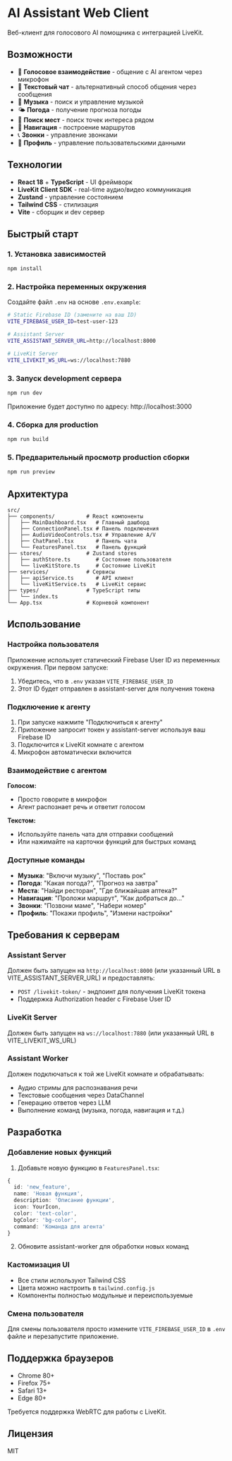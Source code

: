 # AI Assistant Web Client

Веб-клиент для голосового AI помощника с интеграцией LiveKit.

## Возможности

- 🎤 **Голосовое взаимодействие** - общение с AI агентом через микрофон
- 💬 **Текстовый чат** - альтернативный способ общения через сообщения
- 🎵 **Музыка** - поиск и управление музыкой
- 🌤️ **Погода** - получение прогноза погоды
- 📍 **Поиск мест** - поиск точек интереса рядом
- 🧭 **Навигация** - построение маршрутов
- 📞 **Звонки** - управление звонками
- 👤 **Профиль** - управление пользовательскими данными

## Технологии

- **React 18** + **TypeScript** - UI фреймворк
- **LiveKit Client SDK** - real-time аудио/видео коммуникация
- **Zustand** - управление состоянием
- **Tailwind CSS** - стилизация
- **Vite** - сборщик и dev сервер

## Быстрый старт

### 1. Установка зависимостей

```bash
npm install
```

### 2. Настройка переменных окружения

Создайте файл `.env` на основе `.env.example`:

```bash
# Static Firebase ID (замените на ваш ID)
VITE_FIREBASE_USER_ID=test-user-123

# Assistant Server
VITE_ASSISTANT_SERVER_URL=http://localhost:8000

# LiveKit Server
VITE_LIVEKIT_WS_URL=ws://localhost:7880
```

### 3. Запуск development сервера

```bash
npm run dev
```

Приложение будет доступно по адресу: http://localhost:3000

### 4. Сборка для production

```bash
npm run build
```

### 5. Предварительный просмотр production сборки

```bash
npm run preview
```

## Архитектура

```
src/
├── components/          # React компоненты
│   ├── MainDashboard.tsx   # Главный дашборд
│   ├── ConnectionPanel.tsx # Панель подключения
│   ├── AudioVideoControls.tsx # Управление A/V
│   ├── ChatPanel.tsx       # Панель чата
│   └── FeaturesPanel.tsx   # Панель функций
├── stores/              # Zustand stores
│   ├── authStore.ts        # Состояние пользователя
│   └── liveKitStore.ts     # Состояние LiveKit
├── services/            # Сервисы
│   ├── apiService.ts       # API клиент
│   └── liveKitService.ts   # LiveKit сервис
├── types/               # TypeScript типы
│   └── index.ts
└── App.tsx              # Корневой компонент
```

## Использование

### Настройка пользователя

Приложение использует статический Firebase User ID из переменных окружения. При первом запуске:

1. Убедитесь, что в `.env` указан `VITE_FIREBASE_USER_ID`
2. Этот ID будет отправлен в assistant-server для получения токена

### Подключение к агенту

1. При запуске нажмите "Подключиться к агенту"
2. Приложение запросит токен у assistant-server используя ваш Firebase ID
3. Подключится к LiveKit комнате с агентом
4. Микрофон автоматически включится

### Взаимодействие с агентом

**Голосом:**
- Просто говорите в микрофон
- Агент распознает речь и ответит голосом

**Текстом:**
- Используйте панель чата для отправки сообщений
- Или нажимайте на карточки функций для быстрых команд

### Доступные команды

- **Музыка**: "Включи музыку", "Поставь рок"
- **Погода**: "Какая погода?", "Прогноз на завтра"
- **Места**: "Найди ресторан", "Где ближайшая аптека?"
- **Навигация**: "Проложи маршрут", "Как добраться до..."
- **Звонки**: "Позвони маме", "Набери номер"
- **Профиль**: "Покажи профиль", "Измени настройки"

## Требования к серверам

### Assistant Server

Должен быть запущен на `http://localhost:8000` (или указанный URL в VITE_ASSISTANT_SERVER_URL) и предоставлять:

- `POST /livekit-token/` - эндпоинт для получения LiveKit токена
- Поддержка Authorization header с Firebase User ID

### LiveKit Server  

Должен быть запущен на `ws://localhost:7880` (или указанный URL в VITE_LIVEKIT_WS_URL)

### Assistant Worker

Должен подключаться к той же LiveKit комнате и обрабатывать:
- Аудио стримы для распознавания речи
- Текстовые сообщения через DataChannel
- Генерацию ответов через LLM
- Выполнение команд (музыка, погода, навигация и т.д.)

## Разработка

### Добавление новых функций

1. Добавьте новую функцию в `FeaturesPanel.tsx`:

```typescript
{
  id: 'new_feature',
  name: 'Новая функция',
  description: 'Описание функции',
  icon: YourIcon,
  color: 'text-color',
  bgColor: 'bg-color',
  command: 'Команда для агента'
}
```

2. Обновите assistant-worker для обработки новых команд

### Кастомизация UI

- Все стили используют Tailwind CSS
- Цвета можно настроить в `tailwind.config.js`
- Компоненты полностью модульные и переиспользуемые

### Смена пользователя

Для смены пользователя просто измените `VITE_FIREBASE_USER_ID` в `.env` файле и перезапустите приложение.

## Поддержка браузеров

- Chrome 80+
- Firefox 75+
- Safari 13+
- Edge 80+

Требуется поддержка WebRTC для работы с LiveKit.

## Лицензия

MIT 